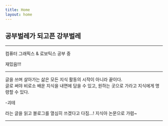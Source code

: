 ```yaml
---
title: Home
layout: home
---
```


## 공부벌레가 되고픈 강부벌레  

---

컴퓨터 그래픽스 & 로보틱스 공부 중  

재밌음!!!

----

글을 쓰며 살아가는 삶은 모든 지식 활동의 시작이 아니라 끝이다.  
글로 써야 비로소 배운 지식을 내면에 담을 수 있고, 원하는 곳으로 가라고 지식에게 명령할 수 있다.

-괴테  

라는 글을 읽고 블로그를 열심히 쓰겠다고 다짐...!
지식아 논문으로 가렴~

--- 


